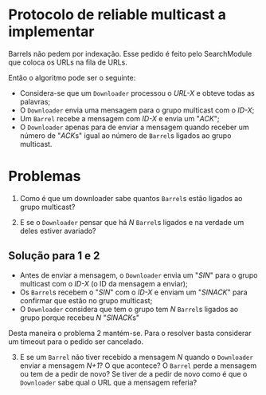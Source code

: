 # Protocolo de reliable multicast a implementar

Barrels não pedem por indexação. Esse pedido é feito pelo SearchModule que coloca os URLs na fila de URLs.

Então o algoritmo pode ser o seguinte:

- Considera-se que um `Downloader` processou o *URL-X* e obteve todas as palavras;
- O `Downloader` envia uma mensagem para o grupo multicast com o *ID-X*;
- Um `Barrel` recebe a mensagem com *ID-X* e envia um "*ACK*";
- O `Downloader` apenas para de enviar a mensagem quando receber um número de "*ACK*s" igual ao número de `Barrel`s ligados ao grupo multicast.

# Problemas

1. Como é que um downloader sabe quantos `Barrel`s estão ligados ao grupo multicast?

2. E se o `Downloader` pensar que há *N* `Barrel`s ligados e na verdade um deles estiver avariado?

## Solução para 1 e 2

- Antes de enviar a mensagem, o `Downloader` envia um "*SIN*" para o grupo multicast com o *ID-X* (o ID da mensagem a enviar);
- Os `Barrel`s recebem o "*SIN*" com o *ID-X* e enviam um "*SINACK*" para confirmar que estão no grupo multicast;
- O `Downloader` considera que tem o grupo tem *N* `Barrel`s ligados ao grupo porque recebeu *N* "*SINACK*s"

Desta maneira o problema 2 mantém-se. Para o resolver basta considerar um timeout para o pedido ser cancelado.

3. E se um `Barrel` não tiver recebido a mensagem *N* quando o `Downloader` enviar a mensagem *N+1*? O que acontece? O `Barrel` perde a mensagem ou tem de a pedir de novo? Se tiver de a pedir de novo como é que o `Downloader` sabe qual o URL que a mensagem referia?